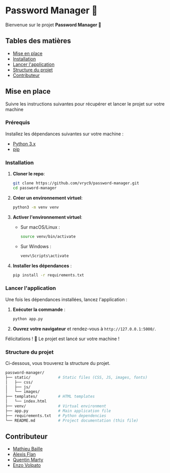 # Password Manager 🔏

Bienvenue sur le projet **Password Manager 🔏**

## Tables des matières
- [Mise en place](#mise-en-place)
- [Installation](#installation)
- [Lancer l'application](#lancer-lapplication)
- [Structure du projet](#structure-du-projet)
- [Contributeur](#contributeur)

## Mise en place
Suivre les instructions suivantes pour récupérer et lancer le projet sur votre machine 

### Prérequis

Installez les dépendances suivantes sur votre machine :
- [Python 3.x](https://www.python.org/downloads/)
- [pip](https://pip.pypa.io/en/stable/installation/) 

### Installation

1. **Cloner le repo**:
    ```bash
    git clone https://github.com/vryc9/password-manager.git
    cd password-manager
    ```

2. **Créer un environnement virtuel**:
    ```bash
    python3 -m venv venv
    ```

3. **Activer l'environnement virtuel**:
    - Sur macOS/Linux :
      ```bash
      source venv/bin/activate
      ```
    - Sur Windows :
      ```bash
      venv\Scripts\activate
      ```

4. **Installer les dépendances** :
    ```bash
    pip install -r requirements.txt
    ```

### Lancer l'application
Une fois les dépendances installées, lancez l'application :

1. **Exécuter la commande** :
    ```bash
    python app.py
    ```

2. **Ouvrez votre navigateur** et rendez-vous à `http://127.0.0.1:5000/`.

Félicitations ! 🎉 Le projet est lancé sur votre machine ! 

### Structure du projet
Ci-dessous, vous trouverez la structure du projet.

```bash
password-manager/
├── static/            # Static files (CSS, JS, images, fonts)
│   ├── css/
│   ├── js/
│   └── images/
├── templates/         # HTML templates
│   └── index.html
├── venv/              # Virtual environment
├── app.py             # Main application file
├── requirements.txt   # Python dependencies
└── README.md          # Project documentation (this file)
```

## Contributeur
- [Mathieu Baille](https://github.com/Picsor)
- [Alexis Flan](https://github.com/GaRmirW-oR)
- [Quentin Marty](https://github.com/Propleek)
- [Enzo Volpato](https://github.com/vryc9)